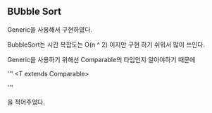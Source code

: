 ## BUbble Sort

Generic을 사용해서 구현하였다.

BubbleSort는 시간 복잡도는 O(n ^ 2) 이지만
구현 하기 쉬워서 많이 쓰인다.

Generic을 사용하기 위해선 Comparable의 타입인지 알아야하기 때문에

'''
<T extends Comparable<T>>

'''

 을 적어주었다.